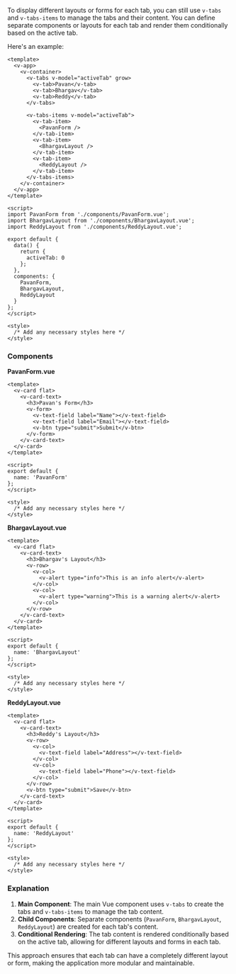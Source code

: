 To display different layouts or forms for each tab, you can still use `v-tabs` and `v-tabs-items` to manage the tabs and their content. You can define separate components or layouts for each tab and render them conditionally based on the active tab.

Here's an example:

```vue
<template>
  <v-app>
    <v-container>
      <v-tabs v-model="activeTab" grow>
        <v-tab>Pavan</v-tab>
        <v-tab>Bhargav</v-tab>
        <v-tab>Reddy</v-tab>
      </v-tabs>

      <v-tabs-items v-model="activeTab">
        <v-tab-item>
          <PavanForm />
        </v-tab-item>
        <v-tab-item>
          <BhargavLayout />
        </v-tab-item>
        <v-tab-item>
          <ReddyLayout />
        </v-tab-item>
      </v-tabs-items>
    </v-container>
  </v-app>
</template>

<script>
import PavanForm from './components/PavanForm.vue';
import BhargavLayout from './components/BhargavLayout.vue';
import ReddyLayout from './components/ReddyLayout.vue';

export default {
  data() {
    return {
      activeTab: 0
    };
  },
  components: {
    PavanForm,
    BhargavLayout,
    ReddyLayout
  }
};
</script>

<style>
  /* Add any necessary styles here */
</style>
```

### Components

**PavanForm.vue**

```vue
<template>
  <v-card flat>
    <v-card-text>
      <h3>Pavan's Form</h3>
      <v-form>
        <v-text-field label="Name"></v-text-field>
        <v-text-field label="Email"></v-text-field>
        <v-btn type="submit">Submit</v-btn>
      </v-form>
    </v-card-text>
  </v-card>
</template>

<script>
export default {
  name: 'PavanForm'
};
</script>

<style>
  /* Add any necessary styles here */
</style>
```

**BhargavLayout.vue**

```vue
<template>
  <v-card flat>
    <v-card-text>
      <h3>Bhargav's Layout</h3>
      <v-row>
        <v-col>
          <v-alert type="info">This is an info alert</v-alert>
        </v-col>
        <v-col>
          <v-alert type="warning">This is a warning alert</v-alert>
        </v-col>
      </v-row>
    </v-card-text>
  </v-card>
</template>

<script>
export default {
  name: 'BhargavLayout'
};
</script>

<style>
  /* Add any necessary styles here */
</style>
```

**ReddyLayout.vue**

```vue
<template>
  <v-card flat>
    <v-card-text>
      <h3>Reddy's Layout</h3>
      <v-row>
        <v-col>
          <v-text-field label="Address"></v-text-field>
        </v-col>
        <v-col>
          <v-text-field label="Phone"></v-text-field>
        </v-col>
      </v-row>
      <v-btn type="submit">Save</v-btn>
    </v-card-text>
  </v-card>
</template>

<script>
export default {
  name: 'ReddyLayout'
};
</script>

<style>
  /* Add any necessary styles here */
</style>
```

### Explanation

1. **Main Component**: The main Vue component uses `v-tabs` to create the tabs and `v-tabs-items` to manage the tab content.
2. **Child Components**: Separate components (`PavanForm`, `BhargavLayout`, `ReddyLayout`) are created for each tab's content.
3. **Conditional Rendering**: The tab content is rendered conditionally based on the active tab, allowing for different layouts and forms in each tab.

This approach ensures that each tab can have a completely different layout or form, making the application more modular and maintainable.